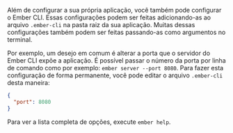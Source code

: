 Além de configurar a sua própria aplicação, você também pode configurar o Ember CLI. Essas configurações podem ser feitas adicionando-as ao arquivo `.ember-cli` na pasta raiz da sua aplicação. Muitas dessas configurações também podem ser feitas passando-as como argumentos no terminal.

Por exemplo, um desejo em comum é alterar a porta que o servidor do Ember CLI expõe a aplicação. É possível passar o número da porta por linha de comando como por exemplo: `ember server --port 8080`. Para fazer esta configuração de forma permanente, você pode editar o arquivo `.ember-cli` desta maneira:

```json
{
  "port": 8080
}
```

Para ver a lista completa de opções, execute `ember help`.
